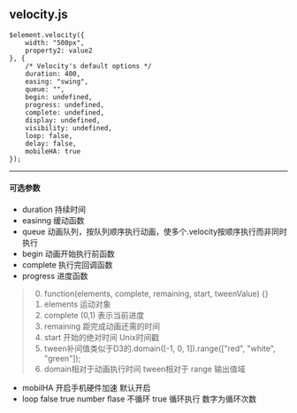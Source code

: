 ## velocity.js ##

	$element.velocity({
		width: "500px",  
		property2: value2
	}, {
		/* Velocity's default options */
		duration: 400,
		easing: "swing",
		queue: "",
		begin: undefined,
		progress: undefined,
		complete: undefined,
		display: undefined,
		visibility: undefined,
		loop: false,
		delay: false,
		mobileHA: true
	});
***
#### 可选参数 
+ duration 持续时间
+ easinng 缓动函数
+ queue 动画队列，按队列顺序执行动画，使多个.velocity按顺序执行而非同时执行
+ begin 动画开始执行前函数
+ complete 执行完回调函数
+ progress 进度函数
> 0. function(elements, complete, remaining, start, tweenValue) {}
> 1. elements 运动对象
> 2. complete (0,1) 表示当前进度
> 3. remaining 距完成动画还需的时间
> 4. start 开始的绝对时间 Unix时间戳
> 5. tween补间值类似于D3的.domain([-1, 0, 1]).range(["red", "white", "green"]);
> 6. domain相对于动画执行时间 tween相对于 range 输出值域
+ mobilHA 开启手机硬件加速 默认开启
+ loop false true number flase 不循环 true 循环执行 数字为循环次数
